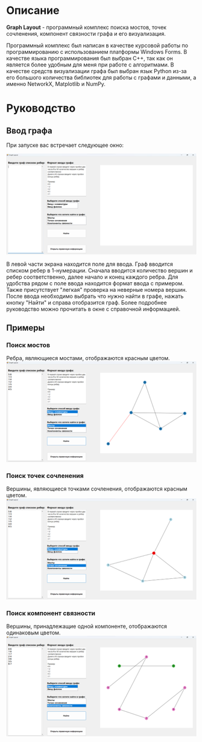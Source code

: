 # Описание
**Graph Layout** - программный комплекс поиска мостов, точек сочленения, компонент связности графа и его визуализация.

Программный комплекс был написан в качестве курсовой работы по программированию с использованием платформы Windows Forms. В качестве языка программирования был выбран C++, так как он является более удобным для меня при работе с алгоритмами.
В качестве средств визуализации графа был выбран язык Python из-за его большого количества библиотек для работы с графами и данными, а именно NetworkX, Matplotlib и NumPy.

# Руководство
## Ввод графа
При запуске вас встречает следующее окно:

![window](https://github.com/slxxxr/Graph-Layout/blob/main/Images/main_window.png)

В левой части экрана находится поле для ввода. Граф вводится списком ребер в 1-нумерации. Сначала вводится количество вершин и ребер соответственно, далее начало и конец каждого ребра. Для удобства рядом с поле ввода находится формат ввода с примером. Также присутствует "легкая" проверка на неверные номера вершин. 
После ввода необходимо выбрать что нужно найти в графе, нажать кнопку "Найти" и справа отобразится граф. Более подробнее руководство можно прочитать в окне с справочной информацией.
## Примеры 
### Поиск мостов
Ребра, являющиеся мостами, отображаются красным цветом.
![bridges](https://github.com/slxxxr/Graph-Layout/blob/main/Images/test_Bridges.png)

### Поиск точек сочленения
Вершины, являющиеся точками сочленения, отображаются красным цветом.
![points](https://github.com/slxxxr/Graph-Layout/blob/main/Images/test_ArticulationPoints.png)


### Поиск компонент связности
Вершины, принадлежащие одной компоненте, отображаются одинаковым цветом.
![components](https://github.com/slxxxr/Graph-Layout/blob/main/Images/test_Components.png)

